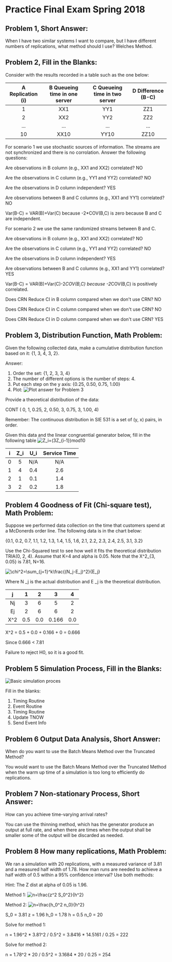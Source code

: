 # Practice Final Exam Spring 2018

## Problem 1, Short Answer:
When I have two similar systems I want to compare, but I have different numbers of replications, what method should I use? 
Welches Method.


## Problem 2, Fill in the Blanks:
Consider with the results recorded in a table such as the one below:


| A Replication (i)| B Queueing time in one server| C Queueing time in two server| D Difference (B-C) |
| :-----------: |:-------------:| :----:| :----: |
| 1      | XX1 | YY1 | ZZ1 |
| 2      | XX2     |   YY2 | ZZ2 |
| ... | ...      |   ... | ...|
| 10 | XX10 | YY10 | ZZ10|

For scenario 1 we use stochastic sources of information. The streams are not synchronized and there is no corrolation. Answer the following questions:

Are observations in B column (e.g., XX1 and XX2) correlated?
NO

Are the observations in C column (e.g., YY1 and YY2) correlated?
NO

Are the observations in D column independent?
YES

Are observations between B and C columns (e.g., XX1 and YY1) correlated? 
NO

Var(B-C) = 
VAR(B)+Var(C) because -2*COV(B,C) is zero because B and C are independent. 


For scenario 2 we use the same randomized streams between B and C. 


Are observations in B column (e.g., XX1 and XX2) correlated?
NO

Are the observations in C column (e.g., YY1 and YY2) correlated?
NO

Are the observations in D column independent?
YES

Are observations between B and C columns (e.g., XX1 and YY1) correlated? 
YES

Var(B-C) = 
VAR(B)+Var(C)-2*COV(B,C) because -2*COV(B,C) is positively correlated. 


Does CRN Reduce CI in B column compared when we don't use CRN?
NO

Does CRN Reduce CI in C column compared when we don't use CRN?
NO

Does CRN Reduce CI in D column compared when we don't use CRN?
YES


## Problem 3, Distribution Function, Math Problem:

Given the following collected data, make a cumulative distribution function based on it:
{1, 3, 4, 3, 2}.

Answer:
1. Order the set: {1, 2, 3, 3, 4}
2. The number of different options is the number of steps: 4. 
3. Put each step on the y axis: {0.25, 0.50, 0.75, 1.00}
4. Plot: ![Plot answer for Problem 3](distributionFunctionImage.svg)

Provide a theoretical distribution of the data:

CONT ( 0, 1, 0.25, 2, 0.50, 3, 0.75, 3, 1.00, 4) 

Remember: The continuous distribution in SIE 531 is a set of (y, x) pairs, in order. 

Given this data and the linear congruential generator below, fill in the following table
![Z_i=(3Z_{i-1})mod10](linear_congruential_generator.png)

| i | Z_i | U_i | Service Time |
|:-:|:---:| :-: | :-: |
| 0 |  5  | N/A | N/A |
| 1 |  4  | 0.4 | 2.6 |
| 2 |  1  | 0.1 | 1.4 |
| 3 |  2  | 0.2 | 1.8 |


## Problem 4 Goodness of Fit (Chi-square test), Math Problem:
Suppose we performed data collection on the time that customers spend at a 
McDonerds order line. The following data is in the chart below:

{0.1, 0.2, 0.7, 1.1, 1.2, 1.3, 1.4, 1.5, 1.6, 2.1, 2.2, 2.3, 2.4, 2.5, 3.1, 3.2} 

Use the Chi-Squared test to see how well it fits the theoretical distribution
TRIA(0, 2, 4). Assume that K=4 and alpha is 0.05. Note that the X^2_{3, 0.05} 
is 7.81, N=16. 

![\chi^2=\sum_{j=1}^k\frac{(N_j-E_j)^2}{E_j}](ChiSquaredTest.png)

Where N _j is the actual distribution and E _j is the theoretical distribution. 

| j | 1 | 2 | 3 | 4 | 
|:-:|:-:|:-:|:-:|:-:|
|Nj | 3 | 6 | 5 | 2 |
|Ej | 2 | 6 | 6 | 2 |
|X^2| 0.5 | 0.0 | 0.166 | 0.0 | 

X^2 = 0.5 + 0.0 + 0.166 + 0 = 0.666 

Since 
0.666 &lt; 7.81 

Failure to reject H0, so it is a good fit.


## Problem 5 Simulation Process, Fill in the Blanks:

![Basic simulation proces](final_prob5_question.svg)

Fill in the blanks:

1. Timing Routine
2. Event Routine
3. Timing Routine
4. Update TNOW
5. Send Event Info

## Problem 6 Output Data Analysis, Short Answer: 
When do you want to use the Batch Means Method over the Truncated Method?

You would want to use the Batch Means Method over the Truncated Method when the
warm up time of a simulation is too long to efficiently do replications. 

## Problem 7 Non-stationary Process, Short Answer:
How can you achieve time-varying arrival rates?

You can use the thinning method, which has the generator produce an output at 
full rate, and when there are times when the output shall be smaller some of 
the output will be discarded as needed. 

## Problem 8 How many replications, Math Problem:
We ran a simulation with 20 replications, with a measured variance of 3.81 and
a measured half width of 1.78. How man runs are needed to achieve a half width
of 0.5 within a 95% confidence interval? Use both methods:

Hint: The Z dist at alpha of 0.05 is 1.96. 

Method 1:
![n=\frac{z^2 S_0^2}{h^2}](method1.png)

Method 2:
![n=\frac{h_0^2 n_0}{h^2}](method2.png)

S_0 = 3.81
z = 1.96
h_0 = 1.78
h = 0.5
n_0 = 20

Solve for method 1:

n = 1.96^2 * 3.81^2 / 0.5^2 = 3.8416 * 14.5161 / 0.25 = 222

Solve for method 2: 

n = 1.78^2 * 20 / 0.5^2 = 3.1684 * 20 / 0.25 = 254


